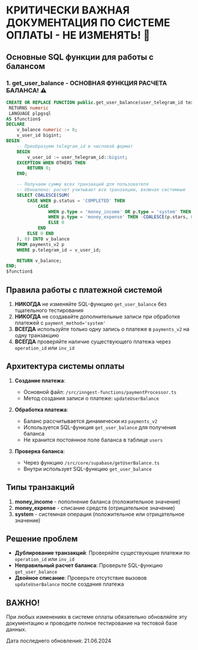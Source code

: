 # КРИТИЧЕСКИ ВАЖНАЯ ДОКУМЕНТАЦИЯ ПО СИСТЕМЕ ОПЛАТЫ - НЕ ИЗМЕНЯТЬ! 🚫

## Основные SQL функции для работы с балансом

### 1. get_user_balance - ОСНОВНАЯ ФУНКЦИЯ РАСЧЕТА БАЛАНСА! ⚠️

```sql
CREATE OR REPLACE FUNCTION public.get_user_balance(user_telegram_id text)
 RETURNS numeric
 LANGUAGE plpgsql
AS $function$
DECLARE
    v_balance numeric := 0;
    v_user_id bigint;
BEGIN
    -- Преобразуем telegram_id в числовой формат
    BEGIN
        v_user_id := user_telegram_id::bigint;
    EXCEPTION WHEN OTHERS THEN
        RETURN 0;
    END;

    -- Получаем сумму всех транзакций для пользователя
    -- Обновлено: расчет учитывает все транзакции, включая системные
    SELECT COALESCE(SUM(
        CASE WHEN p.status = 'COMPLETED' THEN 
            CASE 
                WHEN p.type = 'money_income' OR p.type = 'system' THEN COALESCE(p.stars, 0)
                WHEN p.type = 'money_expense' THEN -COALESCE(p.stars, 0)
                ELSE 0
            END
        ELSE 0 END
    ), 0) INTO v_balance
    FROM payments_v2 p
    WHERE p.telegram_id = v_user_id;

    RETURN v_balance;
END;
$function$
```

## Правила работы с платежной системой

1. **НИКОГДА** не изменяйте SQL-функцию `get_user_balance` без тщательного тестирования
2. **НИКОГДА** не создавайте дополнительные записи при обработке платежей с `payment_method='system'`
3. **ВСЕГДА** используйте только одну запись о платеже в `payments_v2` на одну транзакцию
4. **ВСЕГДА** проверяйте наличие существующего платежа через `operation_id` или `inv_id`

## Архитектура системы оплаты

1. **Создание платежа**:
   - Основной файл: `/src/inngest-functions/paymentProcessor.ts` 
   - Метод создания записи о платеже: `updateUserBalance`
   

2. **Обработка платежа**:
   - Баланс рассчитывается динамически из `payments_v2`
   - Используется SQL-функция `get_user_balance` для получения баланса
   - Не хранится постоянное поле баланса в таблице `users`

3. **Проверка баланса**:
   - Через функцию `/src/core/supabase/getUserBalance.ts`
   - Внутри использует SQL-функцию `get_user_balance`

## Типы транзакций

1. **money_income** - пополнение баланса (положительное значение)
2. **money_expense** - списание средств (отрицательное значение)
3. **system** - системная операция (положительное или отрицательное значение)

## Решение проблем

- **Дублирование транзакций**: Проверяйте существующие платежи по `operation_id` или `inv_id`
- **Неправильный расчет баланса**: Проверьте SQL-функцию `get_user_balance`
- **Двойное списание**: Проверьте отсутствие вызовов `updateUserBalance` после создания платежа

## ВАЖНО! 

При любых изменениях в системе оплаты обязательно обновляйте эту документацию и проводите полное тестирование на тестовой базе данных.

Дата последнего обновления: 21.06.2024
